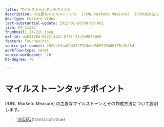 ```yaml
---
title: マイルストーンタッチポイント
description: の主要なマイルストーンと  [!DNL Marketo Measure]  その作成方法について説明します。
doc-type: Feature Video
last-substantial-update: 2023-01-06T00:00:00Z
jira: KT-11323
thumbnail: 347215.jpeg
exl-id: da03138d-bb22-4a21-bfff-73c7e9094000
feature: Touchpoints
source-git-commit: 262cb13fa02b32f7918ebd569720b80078c2b28d
workflow-type: tm+mt
source-wordcount: '28'
ht-degree: 7%

---
```


# マイルストーンタッチポイント

[!DNL Marketo Measure] の主要なマイルストーンとその作成方法について説明します。

>[!VIDEO](https://video.tv.adobe.com/v/347215/?learn=on){transcript=true}
